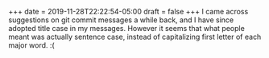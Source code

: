+++
date = 2019-11-28T22:22:54-05:00
draft = false
+++
I came across suggestions on git commit messages a while back, and I have since adopted title case in my messages. However it seems that what people meant was actually sentence case, instead of capitalizing first letter of each major word. :(